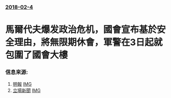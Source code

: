 ### [2018-02-4](/news/2018/02/4/index.md)

##### 
# 馬爾代夫爆发政治危机，國會宣布基於安全理由，將無限期休會，軍警在3日起就包圍了國會大樓 




### 信息来源:

1. [明報](https://news.mingpao.com/pns/dailynews/web_tc/article/20180205/s00014/1517767126482) [IMG](https://fs.mingpao.com/pns/20180205/s00059/d422cd5bdf25e1a5865806be05372b5e.jpg)
2. [立場新聞](https://theinitium.com/article/20180205-morning-brief/) [IMG](https://d32kak7w9u5ewj.cloudfront.net/media/image/2018/02/4275709717c84638b7b503892871b4c4.jpg)
